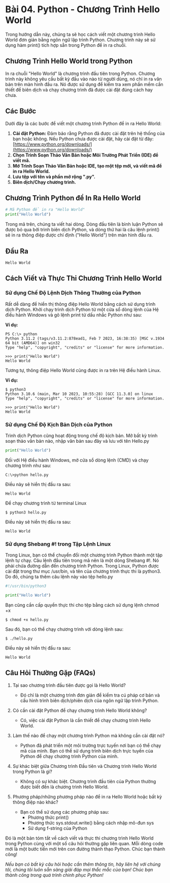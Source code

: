 # Bài 04. Python - Chương Trình Hello World

Trong hướng dẫn này, chúng ta sẽ học cách viết một chương trình Hello World đơn giản bằng ngôn ngữ lập trình Python. Chương trình này sẽ sử dụng hàm print() tích hợp sẵn trong Python để in ra chuỗi.

## Chương Trình Hello World trong Python

In ra chuỗi "Hello World" là chương trình đầu tiên trong Python. Chương trình này không yêu cầu bất kỳ đầu vào nào từ người dùng, nó chỉ in ra văn bản trên màn hình đầu ra. Nó được sử dụng để kiểm tra xem phần mềm cần thiết để biên dịch và chạy chương trình đã được cài đặt đúng cách hay chưa.

## Các Bước

Dưới đây là các bước để viết một chương trình Python để in ra Hello World:

1. **Cài đặt Python:** Đảm bảo rằng Python đã được cài đặt trên hệ thống của bạn hoặc không. Nếu Python chưa được cài đặt, hãy cài đặt từ đây: [https://www.python.org/downloads/](https://www.python.org/downloads/)
2. **Chọn Trình Soạn Thảo Văn Bản hoặc Môi Trường Phát Triển (IDE) để viết mã.**
3. **Mở Trình Soạn Thảo Văn Bản hoặc IDE, tạo một tệp mới, và viết mã để in ra Hello World.**
4. **Lưu tệp với tên và phần mở rộng ".py".**
5. **Biên dịch/Chạy chương trình.**

## Chương Trình Python để In Ra Hello World

```python
# Mã Python để in ra "Hello World"
print("Hello World")
```

Trong mã trên, chúng ta viết hai dòng. Dòng đầu tiên là bình luận Python sẽ được bỏ qua bởi trình biên dịch Python, và dòng thứ hai là câu lệnh print() sẽ in ra thông điệp được chỉ định ("Hello World") trên màn hình đầu ra.

## Đầu Ra

```
Hello World
```

## Cách Viết và Thực Thi Chương Trình Hello World

### Sử dụng Chế Độ Lệnh Dịch Thông Thường của Python

Rất dễ dàng để hiển thị thông điệp Hello World bằng cách sử dụng trình dịch Python. Khởi chạy trình dịch Python từ một cửa sổ dòng lệnh của Hệ điều hành Windows và gõ lệnh print từ dấu nhắc Python như sau:

**Ví dụ:**

```
PS C:\> python
Python 3.11.2 (tags/v3.11.2:878ead1, Feb 7 2023, 16:38:35) [MSC v.1934 64 bit (AMD64)] on win32
Type "help", "copyright", "credits" or "license" for more information.

>>> print("Hello World")
Hello World
```

Tương tự, thông điệp Hello World cũng được in ra trên Hệ điều hành Linux.

**Ví dụ:**

```
$ python3
Python 3.10.6 (main, Mar 10 2023, 10:55:28) [GCC 11.3.0] on linux
Type "help", "copyright", "credits" or "license" for more information.

>>> print("Hello World")
Hello World
```

### Sử dụng Chế Độ Kịch Bản Dịch của Python

Trình dịch Python cũng hoạt động trong chế độ kịch bản. Mở bất kỳ trình soạn thảo văn bản nào, nhập văn bản sau đây và lưu với tên Hello.py

```python
print("Hello World")
```

Đối với Hệ điều hành Windows, mở cửa sổ dòng lệnh (CMD) và chạy chương trình như sau:

```
C:\>python hello.py
```

Điều này sẽ hiển thị đầu ra sau:

```
Hello World
```

Để chạy chương trình từ terminal Linux

```
$ python3 hello.py
```

Điều này sẽ hiển thị đầu ra sau:

```
Hello World
```

### Sử dụng Shebang #! trong Tập Lệnh Linux

Trong Linux, bạn có thể chuyển đổi một chương trình Python thành một tập lệnh tự chạy. Câu lệnh đầu tiên trong mã nên là một dòng Shebang #!. Nó phải chứa đường dẫn đến chương trình Python. Trong Linux, Python được cài đặt trong thư mục /usr/bin, và tên của chương trình thực thi là python3. Do đó, chúng ta thêm câu lệnh này vào tệp hello.py

```python
#!/usr/bin/python3

print("Hello World")
```

Bạn cũng cần cấp quyền thực thi cho tệp bằng cách sử dụng lệnh chmod +x

```
$ chmod +x hello.py
```

Sau đó, bạn có thể chạy chương trình với dòng lệnh sau:

```
$ ./hello.py
```

Điều này sẽ hiển thị đầu ra sau:

```
Hello World
```

## Câu Hỏi Thường Gặp (FAQs)

1. Tại sao chương trình đầu tiên được gọi là Hello World?
   - Đó chỉ là một chương trình đơn giản để kiểm tra cú pháp cơ bản và cấu hình trình biên dịch/phiên dịch của ngôn ngữ lập trình Python.

2. Có cần cài đặt Python để chạy chương trình Hello World không?
   - Có, việc cài đặt Python là cần thiết để chạy chương trình Hello World.

3. Làm thế nào để chạy một chương trình Python mà không cần cài đặt nó?
   - Python đã phát triển một môi trường trực tuyến nơi bạn có thể chạy mã của mình. Bạn có thể sử dụng trình biên dịch trực tuyến của Python để chạy chương trình Python của mình.

4. Sự khác biệt giữa Chương trình Đầu tiên và Chương trình Hello World trong Python là gì?
   - Không có sự khác biệt. Chương trình đầu tiên của Python thường được biết đến là chương trình Hello World.

5. Phương pháp/những phương pháp nào để in ra Hello World hoặc bất kỳ thông điệp nào khác?
   - Bạn có thể sử dụng các phương pháp sau:
     + Phương thức print()
     + Phương thức sys.stdout.write() bằng cách nhập mô-đun sys
     + Sử dụng f-string của Python

Đó là một bản tóm tắt về cách viết và thực thi chương trình Hello World trong Python cùng với một số câu hỏi thường gặp liên quan. Mỗi dòng code mới là một bước tiến mới trên con đường thành thạo Python. Chúc bạn thành công!

*Nếu bạn có bất kỳ câu hỏi hoặc cần thêm thông tin, hãy liên hệ với chúng tôi, chúng tôi luôn sẵn sàng giải đáp mọi thắc mắc của bạn! Chúc bạn thành công trong quá trình chinh phục Python!*